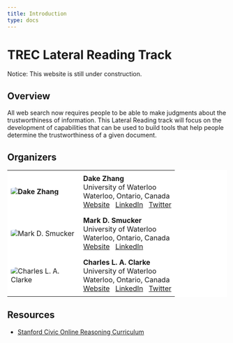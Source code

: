 ```yaml
---
title: Introduction
type: docs
---
```


# TREC Lateral Reading Track

Notice: This website is still under construction.

## Overview

All web search now requires people to be able to make judgments about the trustworthiness of information.
This Lateral Reading track will focus on the development of capabilities that can be used to build tools that help people determine the trustworthiness of a given document.


## Organizers

<style>
    table {
        width: 100%;
        background-color: white!important;
        border-collapse: collapse; /* Ensures there are no spaces between cell borders */
    }
    th, td {
        padding: 8px; /* Add some padding for content inside cells */
        text-align: left; /* Align text to the left */
    }
    th:first-child, td:first-child {
        max-width: 21%; /* Set minimum width to 21% of the table/page width */
        width: 150px;
    }
    /* Remove borders */
    td, th {
       border: none!important;
    }
    img {
        border-radius: 20%;
    }
</style>

<table>
    <tr>
        <th><img src="https://scholar.googleusercontent.com/citations?view_op=medium_photo&user=Hg46RfsAAAAJ&citpid=4" alt="Dake Zhang" title="picture_dake_zhang"/></th>
        <td><b>Dake Zhang</b> <br> University of Waterloo <br> Waterloo, Ontario, Canada <br> <a href="https://zhangdake.com.cn/">Website</a> &nbsp; <a href="https://www.linkedin.com/in/zhangdake/">LinkedIn</a> &nbsp; <a href="https://twitter.com/ZhangDake1998">Twitter</a></td>
    </tr>
    <tr></tr>
    <tr>
        <td><img src="https://scholar.googleusercontent.com/citations?view_op=medium_photo&user=BgiGGQQAAAAJ&citpid=4" alt="Mark D. Smucker" title="picture_mark_smucker" /></td>
        <td><b>Mark D. Smucker</b> <br> University of Waterloo <br> Waterloo, Ontario, Canada <br> <a href="https://uwaterloo.ca/management-science-engineering/profile/msmucker">Website</a> &nbsp; <a href="https://www.linkedin.com/in/mark-smucker-168144134/">LinkedIn</a> </td>
    </tr>
    <tr></tr>
    <tr>
        <td><img src="https://media.licdn.com/dms/image/C4E03AQErvMuxAKS8Qw/profile-displayphoto-shrink_400_400/0/1630422355651?e=1714003200&v=beta&t=Pqi9Pu2m8gbYyE1HCWe-9oaqgU6zdqyo56h1Oxslzqo" alt="Charles L. A. Clarke" title="picture_charles_clarke" /></td>
        <td><b>Charles L. A. Clarke</b> <br> University of Waterloo <br> Waterloo, Ontario, Canada <br> <a href="https://plg.uwaterloo.ca/~claclark/">Website</a> &nbsp; <a href="https://www.linkedin.com/in/charlie-clarke-7714a82/">LinkedIn</a> &nbsp; <a href="https://twitter.com/claclarke">Twitter</a></td>
    </tr>
</table>

## Resources
- <a href="https://cor.inquirygroup.org/">Stanford Civic Online Reasoning Curriculum</a>